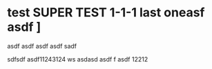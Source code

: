 # test SUPER TEST 1-1-1 last oneasf asdf ]

asdf asdf 
asdf asdf sadf 

sdfsdf asdf11243124 ws asdasd asdf f asdf  12212 